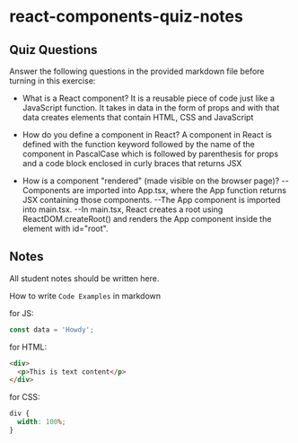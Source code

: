 # react-components-quiz-notes

## Quiz Questions

Answer the following questions in the provided markdown file before turning in this exercise:

- What is a React component?
  It is a reusable piece of code just like a JavaScript function. It takes in data in the form of props and with that data creates elements that contain HTML, CSS and JavaScript

- How do you define a component in React?
  A component in React is defined with the function keyword followed by the name of the component in PascalCase which is followed by parenthesis for props and a code block enclosed in curly braces that returns JSX

- How is a component "rendered" (made visible on the browser page)?
  --Components are imported into App.tsx, where the App function returns JSX containing those components.
  --The App component is imported into main.tsx.
  --In main.tsx, React creates a root using ReactDOM.createRoot() and renders the App component inside the element with id="root".

## Notes

All student notes should be written here.

How to write `Code Examples` in markdown

for JS:

```javascript
const data = 'Howdy';
```

for HTML:

```html
<div>
  <p>This is text content</p>
</div>
```

for CSS:

```css
div {
  width: 100%;
}
```
